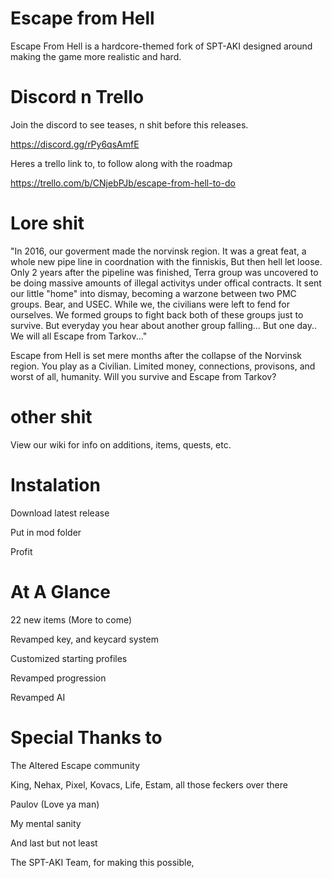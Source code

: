 # Escape from Hell

Escape From Hell is a hardcore-themed fork of SPT-AKI designed around making the game more realistic and hard.  

# Discord n Trello

Join the discord to see teases, n shit before this releases.

https://discord.gg/rPy6qsAmfE

Heres a trello link to, to follow along with the roadmap 

https://trello.com/b/CNjebPJb/escape-from-hell-to-do

# Lore shit

"In 2016, our goverment made the norvinsk region. It was a great feat, a whole new pipe line in coordnation with the finniskis, But then hell let loose. Only 2 years after the pipeline was finished, Terra group was uncovered to be doing massive amounts of illegal activitys under offical contracts. It sent our little "home" into dismay, becoming a warzone between two PMC groups. Bear, and USEC. While we, the civilians were left to fend for ourselves. We formed groups to fight back both of these groups just to survive. But everyday you hear about another group falling... But one day.. We will all Escape from Tarkov..."

Escape from Hell is set mere months after the collapse of the Norvinsk region. You play as a Civilian. Limited money, connections, provisons, and worst of all, humanity. Will you survive and Escape from Tarkov?

# other shit

View our wiki for info on additions, items, quests, etc.

# Instalation

Download latest release

Put in mod folder

Profit


# At A Glance 

22 new items (More to come)

Revamped key, and keycard system

Customized starting profiles

Revamped progression

Revamped AI



# Special Thanks to

The Altered Escape community

King, Nehax, Pixel, Kovacs, Life, Estam, all those feckers over there

Paulov (Love ya man)

My mental sanity

And last but not least 

The SPT-AKI Team, for making this possible, 
